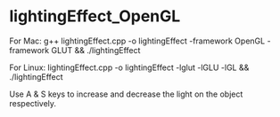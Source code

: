 # lightingEffect_OpenGL

For Mac: g++ lightingEffect.cpp -o lightingEffect -framework OpenGL -framework GLUT && ./lightingEffect

For Linux: lightingEffect.cpp -o lightingEffect -lglut -lGLU -lGL && ./lightingEffect

Use A & S keys to increase and decrease the light on the object respectively.
